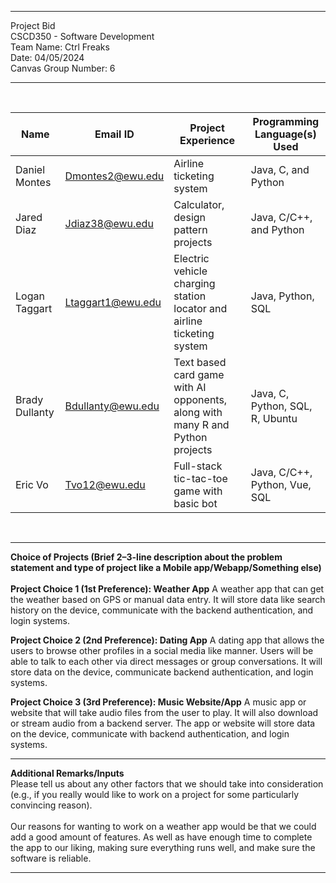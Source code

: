 <hr>
Project Bid <br>
CSCD350 - Software Development <br>
Team Name: Ctrl Freaks <br>
Date: 04/05/2024 <br>
Canvas Group Number: 6 <br>

<hr> <br>

| Name           | Email ID          | Project Experience                                                            | Programming Language(s) Used    |
|----------------|-------------------|-------------------------------------------------------------------------------|---------------------------------|
| Daniel Montes  | Dmontes2@ewu.edu  | Airline ticketing system                                                      | Java, C, and Python             |
| Jared Diaz     | Jdiaz38@ewu.edu   | Calculator, design pattern projects                                           | Java, C/C++, and Python         |
| Logan Taggart  | Ltaggart1@ewu.edu | Electric vehicle charging station locator and airline ticketing system        | Java, Python, SQL               |
| Brady Dullanty | Bdullanty@ewu.edu | Text based card game with AI opponents, along with many R and Python projects | Java, C, Python, SQL, R, Ubuntu |
| Eric Vo        | Tvo12@ewu.edu     | Full-stack tic-tac-toe game with basic bot                                    | Java, C/C++, Python, Vue, SQL   |

<br> <hr>

**Choice of Projects (Brief 2–3-line description about the problem statement and type of project like a Mobile app/Webapp/Something else)** <br> <br>
**Project Choice 1 (1st Preference): Weather App**
A weather app that can get the weather based on GPS or manual data entry. It will store data like search history on the device, communicate with the backend authentication, and login systems. <br>

**Project Choice 2 (2nd Preference): Dating App**
A dating app that allows the users to browse other profiles in a social media like manner. Users will be able to talk to each other via direct messages or group conversations. It will store data on the device, communicate backend authentication, and login systems. <br>

**Project Choice 3 (3rd Preference): Music Website/App**
A music app or website that will take audio files from the user to play. It will also download or stream audio from a backend server. The app or website will store data on the device, communicate with backend authentication, and login systems. <br><hr>

**Additional Remarks/Inputs** <br>
Please tell us about any other factors that we should take into consideration (e.g., if you really would like to work on a project for some particularly convincing reason). <br><br>
Our reasons for wanting to work on a weather app would be that we could add a good amount of features. As well as have enough time to complete the app to our liking, making sure everything runs well, and make sure the software is reliable. <hr>
